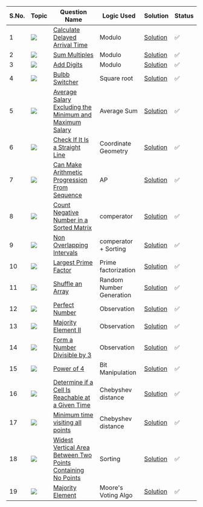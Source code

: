 S.No. | Topic | Question Name | Logic Used | Solution | Status |
------|---------------|------------|-------|------|------|
1 | ![](https://img.shields.io/badge/Maths-f0772b?style=for-the-badge&logo=array&logoColor=black) | [Calculate Delayed Arrival Time](https://leetcode.com/problems/calculate-delayed-arrival-time/) | Modulo | [Solution](https://github.com/himanshugupta09/LEETCODE_SOLUTIONS/blob/main/Maths/calculate-delayed-arrival-time.cpp) | ✅ |
2 | ![](https://img.shields.io/badge/Maths-f0772b?style=for-the-badge&logo=array&logoColor=black) | [Sum Multiples](https://leetcode.com/problems/sum-multiples/) | Modulo | [Solution](https://github.com/himanshugupta09/LEETCODE_SOLUTIONS/blob/main/Maths/sum-multiples.cpp) | ✅ |
3 | ![](https://img.shields.io/badge/Maths-f0772b?style=for-the-badge&logo=array&logoColor=black) | [Add Digits](https://leetcode.com/problems/add-digits/) | Modulo | [Solution](https://github.com/himanshugupta09/LEETCODE_SOLUTIONS/blob/main/Maths/add-digits.cpp) | ✅ |
4 | ![](https://img.shields.io/badge/Maths-f0772b?style=for-the-badge&logo=array&logoColor=black) | [Bulbb Switcher](https://leetcode.com/problems/bulb-switcher/) | Square root | [Solution](https://github.com/himanshugupta09/LEETCODE_SOLUTIONS/blob/main/Maths/bulb-switcher.cpp) | ✅ |
5 | ![](https://img.shields.io/badge/Maths-f0772b?style=for-the-badge&logo=array&logoColor=black) | [Average Salary Excluding the Minimum and Maximum Salary](https://leetcode.com/problems/average-salary-excluding-the-minimum-and-maximum-salary/description/) | Average Sum | [Solution](https://github.com/himanshugupta09/LEETCODE_SOLUTIONS/blob/main/Maths/average-salary-excluding-the-minimum-and-maximum-salary.cpp) | ✅ |
6 | ![](https://img.shields.io/badge/Maths-f0772b?style=for-the-badge&logo=array&logoColor=black) | [Check If It Is a Straight Line](https://leetcode.com/problems/check-if-it-is-a-straight-line/) | Coordinate Geometry | [Solution](https://github.com/himanshugupta09/LEETCODE_SOLUTIONS/blob/main/Maths/check-if-it-is-a-straight-line.cpp) | ✅ |
7 | ![](https://img.shields.io/badge/Maths-f0772b?style=for-the-badge&logo=array&logoColor=black) | [Can Make Arithmetic Progression From Sequence](https://leetcode.com/problems/can-make-arithmetic-progression-from-sequence/) | AP | [Solution](https://github.com/himanshugupta09/LEETCODE_SOLUTIONS/blob/main/Maths/can-make-arithmetic-progression-from-sequence.cpp) | ✅ |
8 | ![](https://img.shields.io/badge/Binary-search-f0772b?style=for-the-badge&logo=array&logoColor=black) | [Count Negative Number in a Sorted Matrix](https://leetcode.com/problems/count-negative-numbers-in-a-sorted-matrix/description/) | comperator | [Solution](https://github.com/himanshugupta09/LEETCODE_SOLUTIONS/blob/main/Maths/count-negative-numbers-in-a-sorted-matrix.cpp) | ✅ |
9 | ![](https://img.shields.io/badge/Greedy-f0772b?style=for-the-badge&logo=array&logoColor=black) | [Non Overlapping Intervals](https://leetcode.com/problems/non-overlapping-intervals/description/) | comperator + Sorting  | [Solution](https://github.com/himanshugupta09/LEETCODE_SOLUTIONS/blob/main/Maths/non-overlapping-intervals.cpp) | ✅ |
10 | ![](https://img.shields.io/badge/Maths-f0772b?style=for-the-badge&logo=array&logoColor=black) | [Largest Prime Factor](https://practice.geeksforgeeks.org/problems/largest-prime-factor2601/1) | Prime factorization  | [Solution](https://github.com/himanshugupta09/LEETCODE_SOLUTIONS/blob/main/Maths/largest-prime-factor.cpp) | ✅ |
11 | ![](https://img.shields.io/badge/Maths-f0772b?style=for-the-badge&logo=array&logoColor=black) | [Shuffle an Array](https://leetcode.com/problems/shuffle-an-array/description/) | Random Number Generation  | [Solution](https://github.com/himanshugupta09/LEETCODE_SOLUTIONS/blob/main/Maths/shuffle-an-array.cpp) | ✅ |
12 | ![](https://img.shields.io/badge/Maths-f0772b?style=for-the-badge&logo=array&logoColor=black) | [Perfect Number](https://practice.geeksforgeeks.org/problems/perfect-numbers3207/1) | Observation | [Solution](https://github.com/himanshugupta09/LEETCODE_SOLUTIONS/blob/main/Maths/perfect-numbers.cpp) | ✅ |
13 | ![](https://img.shields.io/badge/Maths-f0772b?style=for-the-badge&logo=array&logoColor=black) | [Majority Element II](https://leetcode.com/problems/majority-element-ii/description/) | Observation | [Solution](https://github.com/himanshugupta09/LEETCODE_SOLUTIONS/blob/main/Maths/perfect-numbers.cpp) | ✅ |
14 | ![](https://img.shields.io/badge/Maths-f0772b?style=for-the-badge&logo=array&logoColor=black) | [Form a Number Divisible by 3](https://practice.geeksforgeeks.org/problems/form-a-number-divisible-by-3-using-array-digits0717/1) | Observation | [Solution](https://github.com/himanshugupta09/LEETCODE_SOLUTIONS/blob/main/Maths/form-a-number-divisible-by-3-using-array-digits.cpp) | ✅ |
15 | ![](https://img.shields.io/badge/Maths-f0772b?style=for-the-badge&logo=array&logoColor=black) | [Power of 4](https://leetcode.com/problems/power-of-four/) | Bit Manipulation | [Solution](https://github.com/himanshugupta09/LEETCODE_SOLUTIONS/blob/main/Maths/power-of-4.cpp) | ✅ |
16 | ![](https://img.shields.io/badge/Maths-f0772b?style=for-the-badge&logo=array&logoColor=black) | [Determine if a Cell Is Reachable at a Given Time](https://leetcode.com/problems/determine-if-a-cell-is-reachable-at-a-given-time/) | Chebyshev distance | [Solution](https://github.com/himanshugupta09/LEETCODE_SOLUTIONS/blob/main/Maths/determine-if-a-cell-is-reachable-at-a-given-time.cpp) | ✅ |
17 | ![](https://img.shields.io/badge/Maths-f0772b?style=for-the-badge&logo=array&logoColor=black) | [Minimum time visiting all points](https://leetcode.com/problems/minimum-time-visiting-all-points/) | Chebyshev distance | [Solution](https://github.com/himanshugupta09/LEETCODE_SOLUTIONS/blob/main/Maths/minimum-time-visiting-all-points.cpp) | ✅ |
18 | ![](https://img.shields.io/badge/Maths-f0772b?style=for-the-badge&logo=array&logoColor=black) | [Widest Vertical Area Between Two Points Containing No Points](https://leetcode.com/problems/widest-vertical-area-between-two-points-containing-no-points/) | Sorting | [Solution](https://github.com/himanshugupta09/LEETCODE_SOLUTIONS/blob/main/Maths/widest-vertical-area-between-two-points-containing-no-points.cpp) | ✅ |
19 | ![](https://img.shields.io/badge/Maths-f0772b?style=for-the-badge&logo=array&logoColor=black) | [Majority Element](https://leetcode.com/problems/majority-element/) | Moore's Voting Algo | [Solution](https://github.com/himanshugupta09/LEETCODE_SOLUTIONS/blob/main/Maths/majority-element.py) | ✅ |












